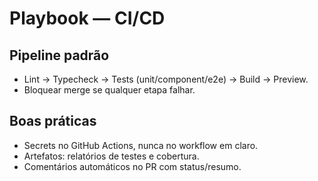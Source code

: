 # Playbook — CI/CD

## Pipeline padrão
- Lint → Typecheck → Tests (unit/component/e2e) → Build → Preview.
- Bloquear merge se qualquer etapa falhar.

## Boas práticas
- Secrets no GitHub Actions, nunca no workflow em claro.
- Artefatos: relatórios de testes e cobertura.
- Comentários automáticos no PR com status/resumo.
